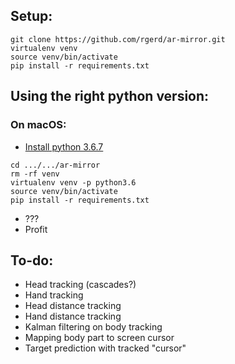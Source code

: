 ## Setup:
```
git clone https://github.com/rgerd/ar-mirror.git
virtualenv venv
source venv/bin/activate
pip install -r requirements.txt
```

## Using the right python version:
### On macOS:
* [Install python 3.6.7](https://www.python.org/ftp/python/3.6.7/python-3.6.7-macosx10.9.pkg)
```
cd .../.../ar-mirror
rm -rf venv
virtualenv venv -p python3.6
source venv/bin/activate
pip install -r requirements.txt
```
* ???
* Profit

## To-do:
* Head tracking (cascades?)
* Hand tracking
* Head distance tracking
* Hand distance tracking
* Kalman filtering on body tracking
* Mapping body part to screen cursor
* Target prediction with tracked "cursor"
